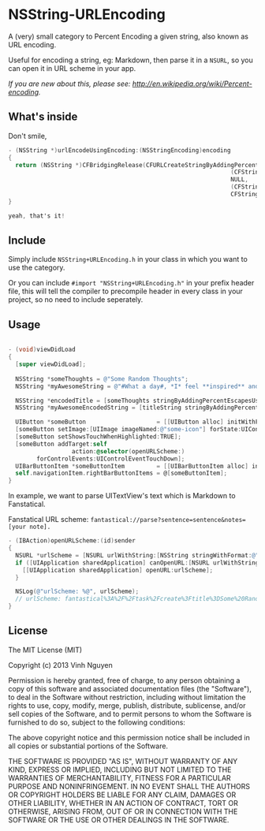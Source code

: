 NSString-URLEncoding
====================

A (very) small category to Percent Encoding a given string, also known as URL encoding.

Useful for encoding a string, eg: Markdown, then parse it in a `NSURL`, so you can open it in URL scheme in your app.

*If you are new about this, please see: http://en.wikipedia.org/wiki/Percent-encoding.*

## What's inside ##

Don't smile,

```objective-c
- (NSString *)urlEncodeUsingEncoding:(NSStringEncoding)encoding 
{
  return (NSString *)CFBridgingRelease(CFURLCreateStringByAddingPercentEscapes(NULL,
                                                               (CFStringRef)self,
                                                               NULL,
                                                               (CFStringRef)@"!*'\"();:@&=+$,/?%#[]% ",
                                                               CFStringConvertNSStringEncodingToEncoding(encoding)));
}

yeah, that's it!

```

## Include ##

Simply include `NSString+URLEncoding.h` in your class in which you want to use the category. 

Or you can include `#import "NSString+URLEncoding.h"` in your prefix header file, this will tell the compiler to precompile header in every class in your project, so no need to include seperately.

## Usage ##

```objective-c

- (void)viewDidLoad 
{
  [super viewDidLoad];
    
  NSString *someThoughts = @"Some Random Thoughts";
  NSString *myAwesomeString = @"#What a day#, *I* feel **inspired** and ###motivated###!"; // eg: a markdown string

  NSString *encodedTitle = [someThoughts stringByAddingPercentEscapesUsingEncoding:NSUTF8StringEncoding];
  NSString *myAwesomeEncodedString = [titleString stringByAddingPercentEscapesUsingEncoding:NSUTF8StringEncoding];

  UIButton *someButton                    = [[UIButton alloc] initWithFrame:CGRectMake(0, 0, 44, 44)];
  [someButton setImage:[UIImage imageNamed:@"some-icon"] forState:UIControlStateNormal];
  [someButton setShowsTouchWhenHighlighted:TRUE];
  [someButton addTarget:self
                  action:@selector(openURLScheme:)
        forControlEvents:UIControlEventTouchDown];
  UIBarButtonItem *someButtonItem         = [[UIBarButtonItem alloc] initWithCustomView:someButton];
  self.navigationItem.rightBarButtonItems = @[someButtonItem];
}
```

In example, we want to parse UITextView's text which is Markdown to Fanstatical.

Fanstatical URL scheme:
`fantastical://parse?sentence=sentence&notes=[your note].`

```objective-c
- (IBAction)openURLScheme:(id)sender
{
  NSURL *urlScheme = [NSURL urlWithString:[NSString stringWithFormat:@"fantastical://parse?sentence=%@&notes=%@", encodedTitle, myAwesomeEncodedString]];
  if ([UIApplication sharedApplication] canOpenURL:[NSURL urlWithString:@"fantastical://"]) {
    [[UIApplication sharedApplication] openURL:urlScheme];
  }

  NSLog(@"urlScheme: %@", urlScheme); 
  // urlScheme: fantastical%3A%2F%2Ftask%2Fcreate%3Ftitle%3DSome%20Random%20Thoughts%26text%3D%23What%20a%20day%23%2C%20*I*%20feel%20**inspired**%20and%20%23%23%23motivated%23%23%23!
}

```

## License ##

The MIT License (MIT)

Copyright (c) 2013 Vinh Nguyen

Permission is hereby granted, free of charge, to any person obtaining a copy
of this software and associated documentation files (the "Software"), to deal
in the Software without restriction, including without limitation the rights
to use, copy, modify, merge, publish, distribute, sublicense, and/or sell
copies of the Software, and to permit persons to whom the Software is
furnished to do so, subject to the following conditions:

The above copyright notice and this permission notice shall be included in
all copies or substantial portions of the Software.

THE SOFTWARE IS PROVIDED "AS IS", WITHOUT WARRANTY OF ANY KIND, EXPRESS OR
IMPLIED, INCLUDING BUT NOT LIMITED TO THE WARRANTIES OF MERCHANTABILITY,
FITNESS FOR A PARTICULAR PURPOSE AND NONINFRINGEMENT. IN NO EVENT SHALL THE
AUTHORS OR COPYRIGHT HOLDERS BE LIABLE FOR ANY CLAIM, DAMAGES OR OTHER
LIABILITY, WHETHER IN AN ACTION OF CONTRACT, TORT OR OTHERWISE, ARISING FROM,
OUT OF OR IN CONNECTION WITH THE SOFTWARE OR THE USE OR OTHER DEALINGS IN
THE SOFTWARE.

